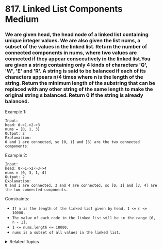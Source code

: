 # 817. Linked List Components<br> Medium

### We are given head, the head node of a linked list containing unique integer values. We are also given the list nums, a subset of the values in the linked list. Return the number of connected components in nums, where two values are connected if they appear consecutively in the linked list.You are given a string containing only 4 kinds of characters 'Q', 'W', 'E' and 'R'. A string is said to be balanced if each of its characters appears n/4 times where n is the length of the string. Return the minimum length of the substring that can be replaced with any other string of the same length to make the original string s balanced. Return 0 if the string is already balanced.

 

Example 1:
```
Input: 
head: 0->1->2->3
nums = [0, 1, 3]
Output: 2
Explanation: 
0 and 1 are connected, so [0, 1] and [3] are the two connected components.
```
Example 2:
```
Input: 
head: 0->1->2->3->4
nums = [0, 3, 1, 4]
Output: 2
Explanation: 
0 and 1 are connected, 3 and 4 are connected, so [0, 1] and [3, 4] are the two connected components.
 ```

Constraints:

* `If n is the length of the linked list given by head, 1 <= n <= 10000.`
* `The value of each node in the linked list will be in the range [0, n - 1].`
* `1 <= nums.length <= 10000.`
* `nums is a subset of all values in the linked list.`
<details>

<summary> Related Topics </summary>

* `Linked List`

</details>
